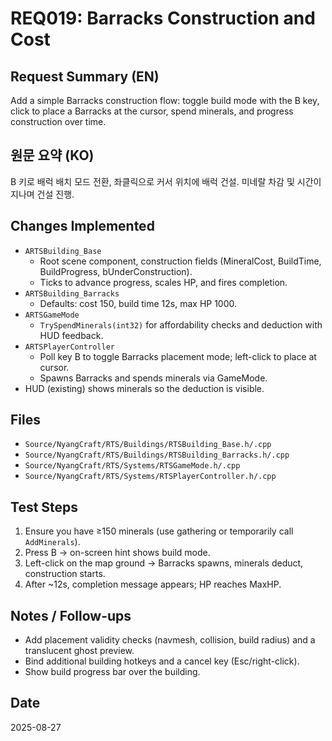 # REQ019: Barracks Construction and Cost

## Request Summary (EN)
Add a simple Barracks construction flow: toggle build mode with the B key, click to place a Barracks at the cursor, spend minerals, and progress construction over time.

## 원문 요약 (KO)
B 키로 배럭 배치 모드 전환, 좌클릭으로 커서 위치에 배럭 건설. 미네랄 차감 및 시간이 지나며 건설 진행.

## Changes Implemented
- `ARTSBuilding_Base`
  - Root scene component, construction fields (MineralCost, BuildTime, BuildProgress, bUnderConstruction).
  - Ticks to advance progress, scales HP, and fires completion.
- `ARTSBuilding_Barracks`
  - Defaults: cost 150, build time 12s, max HP 1000.
- `ARTSGameMode`
  - `TrySpendMinerals(int32)` for affordability checks and deduction with HUD feedback.
- `ARTSPlayerController`
  - Poll key B to toggle Barracks placement mode; left-click to place at cursor.
  - Spawns Barracks and spends minerals via GameMode.
- HUD (existing) shows minerals so the deduction is visible.

## Files
- `Source/NyangCraft/RTS/Buildings/RTSBuilding_Base.h/.cpp`
- `Source/NyangCraft/RTS/Buildings/RTSBuilding_Barracks.h/.cpp`
- `Source/NyangCraft/RTS/Systems/RTSGameMode.h/.cpp`
- `Source/NyangCraft/RTS/Systems/RTSPlayerController.h/.cpp`

## Test Steps
1. Ensure you have ≥150 minerals (use gathering or temporarily call `AddMinerals`).
2. Press B → on-screen hint shows build mode.
3. Left-click on the map ground → Barracks spawns, minerals deduct, construction starts.
4. After ~12s, completion message appears; HP reaches MaxHP.

## Notes / Follow-ups
- Add placement validity checks (navmesh, collision, build radius) and a translucent ghost preview.
- Bind additional building hotkeys and a cancel key (Esc/right-click).
- Show build progress bar over the building.

## Date
2025-08-27

